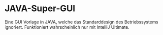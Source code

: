 # JAVA-Super-GUI
Eine GUI Vorlage in JAVA, welche das Standarddesign des Betriebssystems ignoriert. Funktioniert wahrscheinlich nur mit IntelliJ Ultimate.
